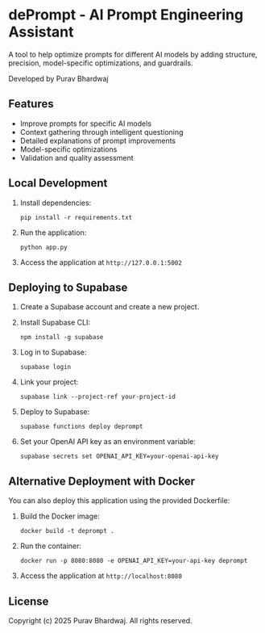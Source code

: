 # dePrompt - AI Prompt Engineering Assistant

A tool to help optimize prompts for different AI models by adding structure, precision, model-specific optimizations, and guardrails.

Developed by Purav Bhardwaj

## Features

- Improve prompts for specific AI models
- Context gathering through intelligent questioning
- Detailed explanations of prompt improvements
- Model-specific optimizations
- Validation and quality assessment

## Local Development

1. Install dependencies:
   ```
   pip install -r requirements.txt
   ```

2. Run the application:
   ```
   python app.py
   ```

3. Access the application at `http://127.0.0.1:5002`

## Deploying to Supabase

1. Create a Supabase account and create a new project.

2. Install Supabase CLI:
   ```
   npm install -g supabase
   ```

3. Log in to Supabase:
   ```
   supabase login
   ```

4. Link your project:
   ```
   supabase link --project-ref your-project-id
   ```

5. Deploy to Supabase:
   ```
   supabase functions deploy deprompt
   ```

6. Set your OpenAI API key as an environment variable:
   ```
   supabase secrets set OPENAI_API_KEY=your-openai-api-key
   ```

## Alternative Deployment with Docker

You can also deploy this application using the provided Dockerfile:

1. Build the Docker image:
   ```
   docker build -t deprompt .
   ```

2. Run the container:
   ```
   docker run -p 8080:8080 -e OPENAI_API_KEY=your-api-key deprompt
   ```

3. Access the application at `http://localhost:8080`

## License

Copyright (c) 2025 Purav Bhardwaj. All rights reserved. 